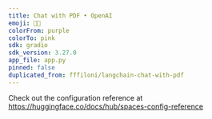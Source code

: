 ```yaml
---
title: Chat with PDF • OpenAI
emoji: 📄🤖
colorFrom: purple
colorTo: pink
sdk: gradio
sdk_version: 3.27.0
app_file: app.py
pinned: false
duplicated_from: fffiloni/langchain-chat-with-pdf
---
```


Check out the configuration reference at https://huggingface.co/docs/hub/spaces-config-reference
